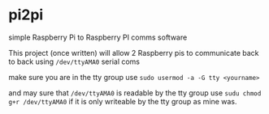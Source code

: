 # pi2pi
simple Raspberry Pi to Raspberry PI comms software

This project (once written) will allow 2 Raspberry pis to communicate 
back to back using `/dev/ttyAMA0` serial coms

make sure you are in the tty group 
use `sudo usermod -a -G tty <yourname>`

and may sure that `/dev/ttyAMA0` is readable by the tty group
use `sudu chmod g+r /dev/ttyAMA0` if it is only writeable
by the tty group as mine was.
